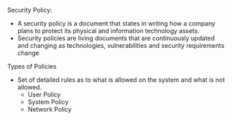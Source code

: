 
Security Policy:
- A security policy is a document that states in writing how a company plans to protect its physical and information technology assets.
- Security policies are living documents that are continuously updated and changing as technologies, vulnerabilities and security requirements change 

Types of Policies
- Set of detailed rules as to what is allowed on the system and what is not allowed.
	- User Policy
	- System Policy
	- Network Policy


